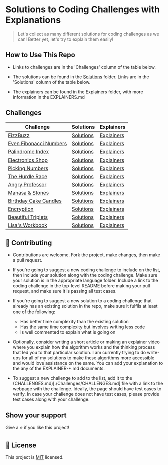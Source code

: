 # Solutions to Coding Challenges with Explanations


> Let's collect as many different solutions for coding challenges as we can! Better yet, let's try to explain them easily!

## How to Use This Repo

- Links to challenges are in the 'Challenges' column of the table below.

- The solutions can be found in the [Solutions](./Solutions) folder. Links are in the 'Solutions' column of the table below.

- The explainers can be found in the Explainers folder, with more information in the EXPLAINERS.md


## Challenges

| **Challenge** | **Solutions** | **Explainers** |
| --- | --- | --- |
| [FizzBuzz](https://www.hackerrank.com/challenges/fizzbuzz/problem) | [Solutions](./Solutions/FizzBuzz) | [Explainers](./Explainers/FizzBuzz/Articles/RamseyNjire.md) | 
| [Even Fibonacci Numbers](https://www.hackerrank.com/contests/projecteuler/challenges/euler002/problem) | [Solutions](./Solutions/EvenFibonacciNumbers/) | [Explainers](./Explainers/) | 
| [Palindrome Index](https://www.hackerrank.com/challenges/palindrome-index/problem) | [Solutions](./Solutions/PalindromeIndex/) | [Explainers](./Explainers/) | 
| [Electronics Shop](https://www.hackerrank.com/challenges/electronics-shop/problem) | [Solutions](./Solutions/ElectronicsShop/) | [Explainers](./Explainers/) | 
| [Picking Numbers](https://www.hackerrank.com/challenges/electronics-shop/problem) | [Solutions](./Solutions/PickingNumbers/) | [Explainers](./Explainers/) | 
| [The Hurdle Race](https://www.hackerrank.com/challenges/the-hurdle-race/problem) | [Solutions](./Solutions/HurdleRace/) | [Explainers](./Explainers/) | 
| [Angry Professor](https://www.hackerrank.com/challenges/angry-professor/problem) | [Solutions](./Solutions/AngryProfessor/) | [Explainers](./Explainers/) | 
| [Manasa & Stones](https://www.hackerrank.com/challenges/manasa-and-stones/problem) | [Solutions](./Solutions/ManasaAndStones/) | [Explainers](./Explainers/) | 
| [Birthday Cake Candles](https://www.hackerrank.com/challenges/birthday-cake-candles/problem) | [Solutions](./Solutions/BirthdayCakeCandles/) | [Explainers](./Explainers/) | 
| [Encryption](https://www.hackerrank.com/challenges/encryption/problem) | [Solutions](./Solutions/Encryption/) | [Explainers](./Explainers/) | 
| [Beautiful Triplets](https://www.hackerrank.com/challenges/beautiful-triplets/problem) | [Solutions](./Solutions/BeautifulTriplets/) | [Explainers](./Explainers/) | 
| [Lisa's Workbook](https://www.hackerrank.com/challenges/lisa-workbook/problem) | [Solutions](./Solutions/LisasWorkbook/) | [Explainers](./Explainers/) | 



## 🤝 Contributing

- Contributions are welcome. Fork the project, make changes, then make a pull request.

- If you're going to suggest a new coding challenge to include on the list, then include your solution along with the coding challenge. Make sure your solution is in the appropriate language folder. Include a link to the coding challenge in the top-level README before making your pull request, and make sure it is passing all test cases.

- If you're going to suggest a new solution to a coding challenge that already has an existing solution in the repo, make sure it fulfils at least one of the following:
  - Has better time complexity than the existing solution
  - Has the same time complexity but involves writing less code
  - Is well commented to explain what is going on

- Optionally, consider writing a short article or making an explainer video where you explain how the algorithm works and the thinking process that led you to that particular solution. I am currently trying to do write-ups for all of my solutions to make these algorithms more accessible and would love assistance on the same. You can add your explanation to the any of the EXPLAINER-*.md documents.

- To suggest a new challenge to add to the list, add it to the (CHALLENGES.md)[./Challenges/CHALLENGES.md] file with a link to the webpage with the challenge. Ideally, the page should have test cases to verify. In case your challenge does not have test cases, please provide test cases along with your challenge. 

## Show your support

Give a ⭐️ if you like this project!

## 📝 License

This project is [MIT](lic.url) licensed.
